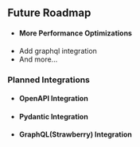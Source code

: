 ## Future Roadmap
- #### More Performance Optimizations
- Add graphql integration
- And more...


### Planned Integrations
- #### OpenAPI Integration
- #### Pydantic Integration
- #### GraphQL(Strawberry) Integration

